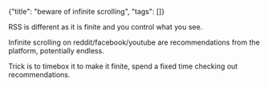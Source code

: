 {"title": "beware of infinite scrolling", "tags": []}

RSS is different as it is finite and you control what you see.

Infinite scrolling on reddit/facebook/youtube are recommendations from the platform, potentially endless.

Trick is to timebox it to make it finite, spend a fixed time checking out recommendations.

